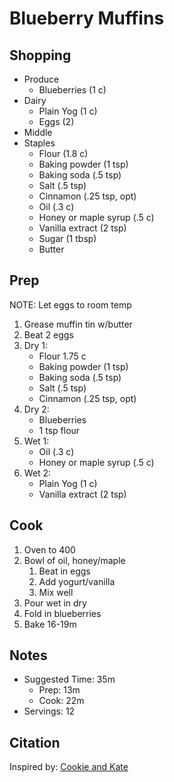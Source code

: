 # Blueberry Muffins

## Shopping

- Produce
    - Blueberries (1 c)
- Dairy
    - Plain Yog (1 c)
    - Eggs (2)
- Middle
- Staples
    - Flour (1.8 c)
    - Baking powder (1 tsp)
    - Baking soda (.5 tsp)
    - Salt (.5 tsp)
    - Cinnamon (.25 tsp, opt)
    - Oil (.3 c)
    - Honey or maple syrup (.5 c)
    - Vanilla extract (2 tsp)
    - Sugar (1 tbsp)
    - Butter

## Prep

NOTE: Let eggs to room temp

1. Grease muffin tin w/butter
1. Beat 2 eggs
1. Dry 1:
    - Flour 1.75 c
    - Baking powder (1 tsp)
    - Baking soda (.5 tsp)
    - Salt (.5 tsp)
    - Cinnamon (.25 tsp, opt)
1. Dry 2:
    - Blueberries
    - 1 tsp flour
1. Wet 1:
    - Oil (.3 c)
    - Honey or maple syrup (.5 c)
1. Wet 2:
    - Plain Yog (1 c)
    - Vanilla extract (2 tsp)

## Cook

1. Oven to 400
1. Bowl of oil, honey/maple
    1. Beat in eggs
    1. Add yogurt/vanilla
    1. Mix well
1. Pour wet in dry
1. Fold in blueberries
1. Bake 16-19m

## Notes

- Suggested Time: 35m
    - Prep: 13m
    - Cook: 22m
- Servings: 12

## Citation

Inspired by: [Cookie and Kate](https://cookieandkate.com/healthy-blueberry-muffins/)
